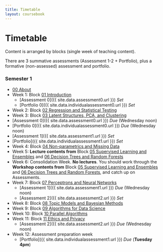 ```yaml
---
title: Timetable
layout: coursebook
---
```


# Timetable

Content is arranged by blocks (single week of teaching content).

There are 3 summative assessments (Assessment 1-2 + Portfolio), plus a formative (non-assessed) assessment and portfolio.
### Semester 1

* [00 About](coursebook/00.md)
* Week 1: Block [01 Introduction](coursebook/01.md)
  * [Assessment 0]({{ site.data.assessment0.url }}) *Set*
  * [Portfolio 0]({{ site.data.individualassessment0.url }}) *Set*
* Week 2: Block [02 Regression and Statistical Testing](coursebook/02.md)
*  Week 3: Block [03 Latent Structures, PCA, and Clustering](coursebook/03.md)
  * [Assessment 0]({{ site.data.assessment0.url }}) *Due* (Wednesday noon)
  * [Portfolio 0]({{ site.data.individualassessment0.url }}) *Due* (Wednesday noon)
  * [Assessment 1]({{ site.data.assessment1.url }}) *Set*
  * [Portfolio]({{ site.data.individualassessment1.url }}) *Set*
* Week 4: Block [04 Non-parametrics and Missing Data](coursebook/04.md)
* Week 5: **Lecture contents from** Block [05 Supervised Learning and Ensembles](coursebook/05.md) and [06 Decision Trees and Random Forests](coursebook/06.md)
* Week 6: Consolidation Week. **No lectures**. You should work through the **Workshop contents from** Block [05 Supervised Learning and Ensembles](coursebook/05.md) and [06 Decision Trees and Random Forests](coursebook/06.md), and catch up on Assessments.
* Week 7: Block [07 Perceptrons and Neural Networks](coursebook/07.md)
  * [Assessment 1]({{ site.data.assessment1.url }}) *Due* (Wednesday noon)
  * [Assessment 2]({{ site.data.assessment2.url }}) *Set*
* Week 8: Block [08 Topic Models and Bayesian Methods](coursebook/08.md)
* Week 9: Block [09 Algorithms for Data Science](coursebook/09.md)
* Week 10: Block [10 Parallel Algorithms](coursebook/10.md)
* Week 11: Block [11 Ethics and Privacy](coursebook/11.md)
  * [Assessment 2]({{ site.data.assessment2.url }}) *Due* (Wednesday noon)
* Week 12: Assessment preparation week
  * [Portfolio]({{ site.data.individualassessment1.url }}) *Due* (**Tuesday 4pm**)
